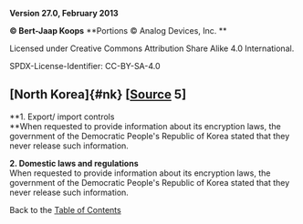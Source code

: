 **Version 27.0, February 2013**

**© Bert-Jaap Koops**
**Portions © Analog Devices, Inc. **  

Licensed under Creative Commons Attribution Share Alike 4.0 International.

SPDX-License-Identifier: CC-BY-SA-4.0

## [North Korea]{#nk} \[[Source](cls-srce.htm) 5\]

**1. Export/ import controls\
**When requested to provide information about its encryption laws, the
government of the Democratic People\'s Republic of Korea stated that
they never release such information.

**2. Domestic laws and regulations**\
When requested to provide information about its encryption laws, the
government of the Democratic People\'s Republic of Korea stated that
they never release such information.

Back to the [Table of Contents](index.md)
